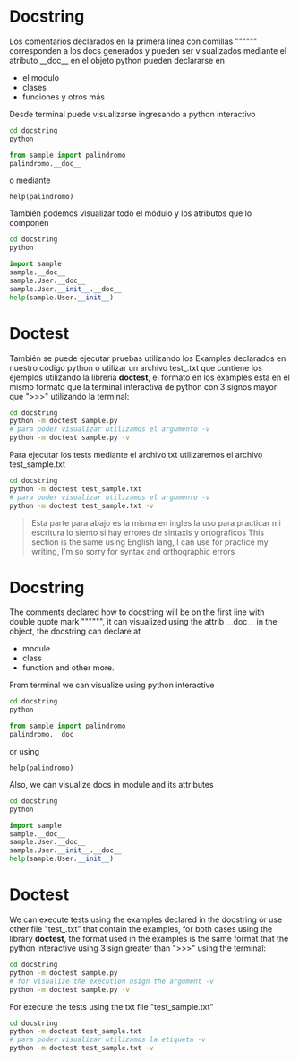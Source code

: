 # Docstring
Los comentarios declarados en la primera línea con comillas """""" corresponden a los docs generados y pueden ser visualizados 
mediante el atributo \_\_doc\_\_ en el objeto python pueden declararse en 
- el modulo
- clases
- funciones
y otros más

Desde terminal puede visualizarse ingresando a python interactivo
```sh
cd docstring
python
```
```py
from sample import palindromo
palindromo.__doc__
```
o mediante
```
help(palindromo)
```

También podemos visualizar  todo el módulo y los atributos que lo componen
```sh
cd docstring
python
```
```py
import sample
sample.__doc__
sample.User.__doc__
sample.User.__init__.__doc__
help(sample.User.__init__)
```
# Doctest
También se puede ejecutar pruebas utilizando los Examples declarados en nuestro código python o utilizar un archivo test_<nombremodulo>.txt que contiene los ejemplos utilizando
la librería **doctest**, el formato en los examples esta en el mismo formato que la terminal interactiva de python con 3 signos mayor que ">>>"
utilizando la terminal:
```sh
cd docstring
python -m doctest sample.py
# para poder visualizar utilizamos el argumento -v
python -m doctest sample.py -v
```
Para ejecutar los tests mediante el archivo txt utilizaremos el archivo test_sample.txt
```sh
cd docstring
python -m doctest test_sample.txt 
# para poder visualizar utilizamos el argumento -v
python -m doctest test_sample.txt -v
```

> Esta parte para abajo es la misma en ingles la uso para practicar mi escritura lo siento si hay errores de sintaxis y ortográficos
> This section is the same using English lang, I can use for practice my writing, I'm so sorry for syntax and orthographic errors

# Docstring
The comments declared how to docstring will be on the first line with double quote mark """""", it can visualized using the attrib \_\_doc\_\_ in the object, the docstring can declare at
- module
- class
- function
and other more.

From terminal we can visualize using python interactive
```sh
cd docstring
python
```
```py
from sample import palindromo
palindromo.__doc__
```
or using
```
help(palindromo)
```
Also, we can visualize docs in module and its attributes
```sh
cd docstring
python
```
```py
import sample
sample.__doc__
sample.User.__doc__
sample.User.__init__.__doc__
help(sample.User.__init__)
```
# Doctest
We can execute tests using the examples declared in the docstring or use other file "test_<name>.txt" that contain the examples, for both cases using the library  **doctest**, the format used in the examples
is the same format that the python interactive using 3 sign greater than ">>>"
using the terminal:
```sh
cd docstring
python -m doctest sample.py
# for visualize the execution usign the argument -v
python -m doctest sample.py -v
```
For execute the tests using the txt file "test_sample.txt"
```sh
cd docstring
python -m doctest test_sample.txt 
# para poder visualizar utilizamos la etiqueta -v
python -m doctest test_sample.txt -v
```